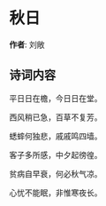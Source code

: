 # 秋日

**作者**: 刘敞

## 诗词内容

平日日在檐，今日日在堂。

西风稍已急，百草不复芳。

蟋蟀何独悲，戚戚鸣四墙。

客子多所感，中夕起徬徨。

贫病自早衰，何必秋气凉。

心忧不能眠，非惟寒夜长。


